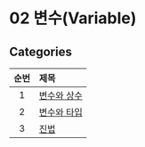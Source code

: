 # 02 변수(Variable)

## Categories

| 순번 | 제목                                                                                                                                                                                                    |
| :--: | :------------------------------------------------------------------------------------------------------------------------------------------------------------------------------------------------------ |
|  1   | [변수와 상수](<https://github.com/0xe82de/Study/blob/main/%EC%9E%90%EB%B0%94%EC%9D%98%20%EC%A0%95%EC%84%9D/02%20%EB%B3%80%EC%88%98(Variable)/1.%20%EB%B3%80%EC%88%98%EC%99%80%20%EC%83%81%EC%88%98.md>) |
|  2   | [변수와 타입](<https://github.com/0xe82de/Study/blob/main/%EC%9E%90%EB%B0%94%EC%9D%98%20%EC%A0%95%EC%84%9D/02%20%EB%B3%80%EC%88%98(Variable)/2.%20%EB%B3%80%EC%88%98%EC%99%80%20%ED%83%80%EC%9E%85.md>) |
|  3   | [진법](<https://github.com/0xe82de/Study/blob/main/%EC%9E%90%EB%B0%94%EC%9D%98%20%EC%A0%95%EC%84%9D/02%20%EB%B3%80%EC%88%98(Variable)/3.%20%EC%A7%84%EB%B2%95.md>)                                      |

